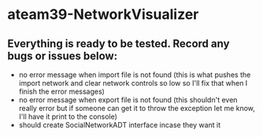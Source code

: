 # ateam39-NetworkVisualizer
## Everything is ready to be tested. Record any bugs or issues below:
- no error message when import file is not found (this is what pushes the import network and clear network controls so low so I'll fix that when I finish the error messages)
- no error message when export file is not found (this shouldn't even really error but if someone can get it to throw the exception let me know, I'll have it print to the console)
- should create SocialNetworkADT interface incase they want it
